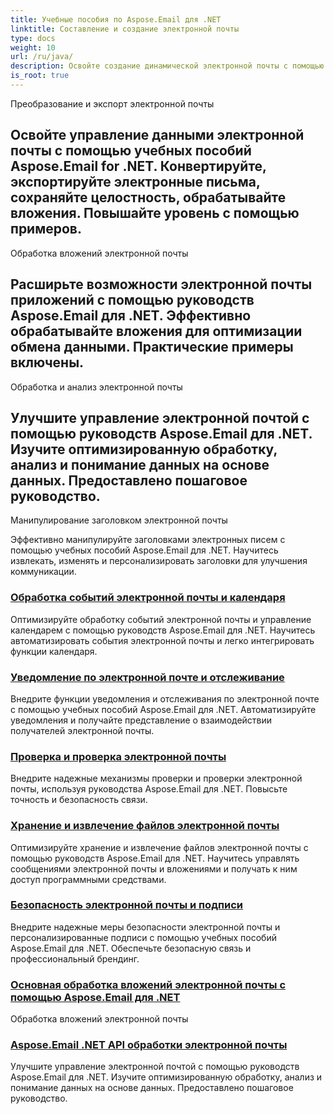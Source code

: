 ```yaml
---
title: Учебные пособия по Aspose.Email для .NET
linktitle: Составление и создание электронной почты
type: docs
weight: 10
url: /ru/java/
description: Освойте создание динамической электронной почты с помощью учебных пособий Aspose.Email для .NET. Программно создавайте привлекательные электронные письма, персонализируйте контент, добавляйте вложения и повышайте качество общения.
is_root: true
---
```


Преобразование и экспорт электронной почты

## Освойте управление данными электронной почты с помощью учебных пособий Aspose.Email for .NET. Конвертируйте, экспортируйте электронные письма, сохраняйте целостность, обрабатывайте вложения. Повышайте уровень с помощью примеров.

Обработка вложений электронной почты

## Расширьте возможности электронной почты приложений с помощью руководств Aspose.Email для .NET. Эффективно обрабатывайте вложения для оптимизации обмена данными. Практические примеры включены.

Обработка и анализ электронной почты

## Улучшите управление электронной почтой с помощью руководств Aspose.Email для .NET. Изучите оптимизированную обработку, анализ и понимание данных на основе данных. Предоставлено пошаговое руководство.

Манипулирование заголовком электронной почты

Эффективно манипулируйте заголовками электронных писем с помощью учебных пособий Aspose.Email для .NET. Научитесь извлекать, изменять и персонализировать заголовки для улучшения коммуникации.

### [Обработка событий электронной почты и календаря](./sending-emails/)
Оптимизируйте обработку событий электронной почты и управление календарем с помощью руководств Aspose.Email для .NET. Научитесь автоматизировать события электронной почты и легко интегрировать функции календаря.
### [Уведомление по электронной почте и отслеживание](./receiving-emails/)
Внедрите функции уведомления и отслеживания по электронной почте с помощью учебных пособий Aspose.Email для .NET. Автоматизируйте уведомления и получайте представление о взаимодействии получателей электронной почты.
### [Проверка и проверка электронной почты](./configuring-smtp-servers/)
Внедрите надежные механизмы проверки и проверки электронной почты, используя руководства Aspose.Email для .NET. Повысьте точность и безопасность связи.
### [Хранение и извлечение файлов электронной почты](./advanced-email-attachments/)
Оптимизируйте хранение и извлечение файлов электронной почты с помощью руководств Aspose.Email для .NET. Научитесь управлять сообщениями электронной почты и вложениями и получать к ним доступ программными средствами.
### [Безопасность электронной почты и подписи](./securing-email-communications/)
Внедрите надежные меры безопасности электронной почты и персонализированные подписи с помощью учебных пособий Aspose.Email для .NET. Обеспечьте безопасную связь и профессиональный брендинг.
### [ Основная обработка вложений электронной почты с помощью Aspose.Email для .NET](./customizing-email-headers/)
 Обработка вложений электронной почты
### [ Aspose.Email .NET API обработки электронной почты](./exploring-email-security/)
 Улучшите управление электронной почтой с помощью руководств Aspose.Email для .NET. Изучите оптимизированную обработку, анализ и понимание данных на основе данных. Предоставлено пошаговое руководство.